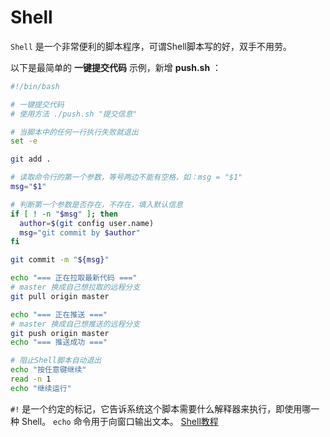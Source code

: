 # Shell

`Shell` 是一个非常便利的脚本程序，可谓Shell脚本写的好，双手不用劳。

以下是最简单的 **一键提交代码** 示例，新增 **push.sh** ：

```bash
#!/bin/bash

# 一键提交代码
# 使用方法 ./push.sh "提交信息"

# 当脚本中的任何一行执行失败就退出
set -e

git add .

# 读取命令行的第一个参数，等号两边不能有空格，如：msg = "$1"
msg="$1"

# 判断第一个参数是否存在，不存在，填入默认信息
if [ ! -n "$msg" ]; then
  author=$(git config user.name)
  msg="git commit by $author"
fi

git commit -m "${msg}"

echo "=== 正在拉取最新代码 ==="
# master 换成自己想拉取的远程分支
git pull origin master

echo "=== 正在推送 ==="
# master 换成自己想推送的远程分支
git push origin master
echo "=== 推送成功 ==="

# 阻止Shell脚本自动退出
echo "按任意键继续"
read -n 1
echo "继续运行"

```

`#!` 是一个约定的标记，它告诉系统这个脚本需要什么解释器来执行，即使用哪一种 Shell。
`echo` 命令用于向窗口输出文本。
[Shell教程](https://www.runoob.com/linux/linux-shell.html)

